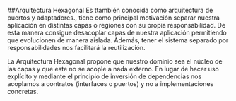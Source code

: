 ##Arquitectura Hexagonal
Es ttambién conocida como arquitectura de puertos y adaptadores., 
tiene como principal motivación separar nuestra aplicación en distintas capas o regiones con su propia responsabilidad. 
De esta manera consigue desacoplar capas de nuestra aplicación permitiendo que evolucionen de manera aislada. Además, 
tener el sistema separado por responsabilidades nos facilitará la reutilización.

La Arquitectura Hexagonal propone que nuestro dominio sea el núcleo de las capas y que este no se acople a nada externo. 
En lugar de hacer uso explícito y mediante el principio de inversión de dependencias nos acoplamos a contratos (interfaces o puertos) y no a implementaciones concretas.


